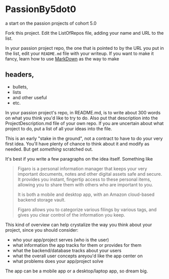# PassionBy5dot0

a start on the passion projects of cohort 5.0

Fork this project. Edit the ListOfRepos file, adding your name and URL to the list.

In your passion project repo, the one that is pointed to by the URL you put in the list,
edit your `README.md` file with your writeup.
If you want to make it fancy, learn how to use [MarkDown](https://guides.github.com/pdfs/markdown-cheatsheet-online.pdf) as the way to make 

## headers, 

* bullets, 
* lists
* and other useful
* etc.

In your passion project's repo, in README.md, is to write about 300 words on what you think you'd like to try to do.
Also put that description into the ProjectDescription.md file of your own repo. If you are uncertain about what 
project to do, put a list of all your ideas into the file.

This is an early "stake in the ground", not a contract to have to do your very first idea. You'll have plenty of chance to
think about it and modify as needed. But get *something* scratched out.

It's best if you write a few paragraphs on the idea itself. Something like 

> Figaro is a personal information manager that keeps your very important documents, notes and other
> digital assets safe and secure. It provides you instant, fingertip access to these personal 
> items, allowing you to share them with others who are important to you.
>
> It is both a mobile and desktop app, with an Amazon cloud-based backend storage vault.
>
> Figaro allows you to categorize various filings by various tags, and gives you clear control of
> the information you keep.

This kind of overview can help crystalize the way you think about your project, since you should consider:

* who your app/project serves (who is the user)
* what information the app tracks for them or provides for them
* what the backend/database tracks about your users
* what the overall user concepts areyou'd like the app center on
* what problems does your app/project solve

The app can be a mobile app or a desktop/laptop app, so dream big.





